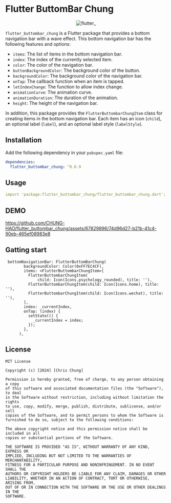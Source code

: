 
# Flutter ButtomBar Chung

<p align="center">
  <img src="https://github.com/CHUNG-HAO/flutter_buttombar_chung/assets/67829896/961a8844-1cd0-4aec-aec4-14b93ff50306" alt="flutter_" />
</p>

`flutter_buttombar_chung` is a Flutter package that provides a bottom navigation bar with a wave effect. This bottom navigation bar has the following features and options:

- `items`: The list of items in the bottom navigation bar.
- `index`: The index of the currently selected item.
- `color`: The color of the navigation bar.
- `buttonBackgroundColor`: The background color of the button.
- `backgroundColor`: The background color of the navigation bar.
- `onTap`: The callback function when an item is tapped.
- `letIndexChange`: The function to allow index change.
- `animationCurve`: The animation curve.
- `animationDuration`: The duration of the animation.
- `height`: The height of the navigation bar.

In addition, this package provides the `FlutterButtombarChungItem` class for creating items in the bottom navigation bar. Each item has an icon (`child`), an optional label (`label`), and an optional label style (`labelStyle`).

## Installation

Add the following dependency in your `pubspec.yaml` file:

```yaml
dependencies:
  flutter_buttombar_chung: ^0.0.9
```

## Usage
```yaml
import 'package:flutter_buttombar_chung/flutter_buttombar_chung.dart';

```

## DEMO


https://github.com/CHUNG-HAO/flutter_buttombar_chung/assets/67829896/74d96d27-b21b-41c4-90eb-465ef08983e8


## Gatting start
```dart=
 bottomNavigationBar: FlutterButtomBarChung(
        backgroundColor: Color(0xFF7EC4CF),
        items: <FlutterButtombarChungItem>[
          FlutterButtombarChungItem(
              child: Icon(Icons.psychology_rounded), title: ''),
          FlutterButtombarChungItem(child: Icon(Icons.home), title: ''),
          FlutterButtombarChungItem(child: Icon(Icons.wechat), title: ''),
        ],
        index: _currentIndex,
        onTap: (index) {
          setState(() {
            _currentIndex = index;
          });
        },
      ),
```


## License

```MIT
MIT License

Copyright (c) [2024] [Chris Chung]

Permission is hereby granted, free of charge, to any person obtaining a copy
of this software and associated documentation files (the "Software"), to deal
in the Software without restriction, including without limitation the rights
to use, copy, modify, merge, publish, distribute, sublicense, and/or sell
copies of the Software, and to permit persons to whom the Software is
furnished to do so, subject to the following conditions:

The above copyright notice and this permission notice shall be included in all
copies or substantial portions of the Software.

THE SOFTWARE IS PROVIDED "AS IS", WITHOUT WARRANTY OF ANY KIND, EXPRESS OR
IMPLIED, INCLUDING BUT NOT LIMITED TO THE WARRANTIES OF MERCHANTABILITY,
FITNESS FOR A PARTICULAR PURPOSE AND NONINFRINGEMENT. IN NO EVENT SHALL THE
AUTHORS OR COPYRIGHT HOLDERS BE LIABLE FOR ANY CLAIM, DAMAGES OR OTHER
LIABILITY, WHETHER IN AN ACTION OF CONTRACT, TORT OR OTHERWISE, ARISING FROM,
OUT OF OR IN CONNECTION WITH THE SOFTWARE OR THE USE OR OTHER DEALINGS IN THE
SOFTWARE.
```

